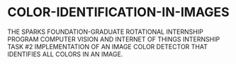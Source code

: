 # COLOR-IDENTIFICATION-IN-IMAGES
THE SPARKS FOUNDATION-GRADUATE ROTATIONAL INTERNSHIP PROGRAM
COMPUTER VISION AND INTERNET OF THINGS INTERNSHIP
TASK #2
IMPLEMENTATION OF AN IMAGE COLOR DETECTOR THAT IDENTIFIES ALL COLORS IN AN IMAGE.
